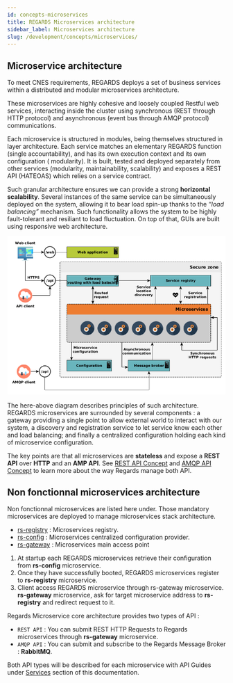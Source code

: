 ```yaml
---
id: concepts-microservices
title: REGARDS Microservices architecture
sidebar_label: Microservices architecture
slug: /development/concepts/microservices/
---
```


## Microservice architecture

To meet CNES requirements, REGARDS deploys a set of business services within a distributed and modular microservices
architecture.

These microservices are highly cohesive and loosely coupled Restful web services, interacting inside the cluster using
synchronous (REST through HTTP protocol) and asynchronous (event bus through AMQP protocol) communications.

Each microservice is structured in modules, being themselves structured in layer architecture. Each service matches an
elementary REGARDS function (single accountability), and has its own execution context and its own configuration (
modularity). It is built, tested and deployed separately from other services (modularity, maintainability, scalability)
and exposes a REST API (HATEOAS) which relies on a service contract.

Such granular architecture ensures we can provide a strong **horizontal scalability**. Several instances of the same
service can be simultaneously deployed on the system, allowing it to bear load spin-up thanks to the *“load balancing”*
mechanism. Such functionality allows the system to be highly fault-tolerant and resiliant to load fluctuation. On top of
that, GUIs are built using responsive web architecture.

![](./microservice_architecture.png)

The here-above diagram describes principles of such architecture.  
REGARDS microservices are surrounded by several components : a gateway providing a single point to allow external world
to interact with our system, a discovery and registration service to let service know each other and load balancing; and
finally a centralized configuration holding each kind of microservice configuration.

The key points are that all microservices are **stateless** and expose a **REST API** over **HTTP** and an **AMP API**.
See [REST API Concept](./05-rest-api.md) and [AMQP API Concept](./06-amqp-api.md) to learn more about the way Regards manage 
both API.

## Non fonctionnal microservices architecture

Non fonctionnal microservices are listed here under. Those mandatory microservices are deployed to manage microservices
stack architecture.

- [rs-registry](../backend/regards/registry/overview.md) : Microservices registry.
- [rs-config](../backend/regards/config/overview.md)   : Microservices centralized configuration provider.
- [rs-gateway](../backend/regards/gateway/overview.md)  : Microservices main access point

1. At startup each REGARDS microservices retrieve their configuration from **rs-config** microservice.
2. Once they have successfully booted, REGARDS microservices register to **rs-registry** microservice.
3. Client access REGARDS microservice through rs-gateway microservice. **rs-gateway** microservice, ask for target
   microservice address to **rs-registry** and redirect request to it.

Regards Microservice core architecture provides two types of API :

- `REST API` : You can submit REST HTTP Requests to Regards microservices through **rs-gateway** microservice.
- `AMQP API` : You can submit and subscribe to the Regards Message Broker : **RabbitMQ**.

Both API types will be described for each microservice with API Guides under [Services](../backend/regards/overview.md)
section of this documentation.
